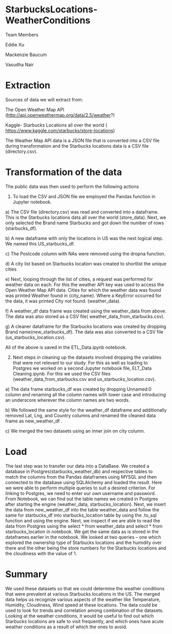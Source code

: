 # StarbucksLocations-WeatherConditions

Team Members 

Eddie Xu

Mackenzie Baucum  

Vasudha Nair

# Extraction

Sources of data we will extract from:

The Open Weather Map API (http://api.openweathermap.org/data/2.5/weather?)

Kaggle- Starbucks Locations all over the world ( https://www.kaggle.com/starbucks/store-locations)

The Weather Map API data is a JSON file that is converted into a CSV file during transformation and the Starbucks locations data is a CSV file (directory.csv).

# Transformation of the data

The public data was then used to perform the following actions

1. To load the CSV and JSON file we employed the Pandas function in Jupyter notebook.

a) The CSV file (directory.csv) was read and converted into a dataframe. This is the Starbucks locations data all over the world (store_data). Next, we only selected the Brand name Starbucks and got down the number of rows (starbucks_df).

b) A new dataframe with only the locations in US was the next logical step. We named this US_starbucks_df.

c) The Postcode column with NAs were removed using the dropna function.

d) A city list based on Starbucks location was created to shortlist the unique cities

e) Next, looping through the list of cities, a request was performed for weather data on each. For this the weather API key was used to access the Open Weather Map API data. Cities for which the weather data was found was printed Weather found in {city_name}. Where a KeyError occurred for the data, it was printed City not found. (weather_data).

f) A weather_df data frame was created using the weather_data from above. The data was also stored as a CSV file( weather_data_from_starbucks.csv).

g) A cleaner dataframe for the Starbucks locations was created by dropping Brand name(new_starbucks_df). The data was also converted to a CSV file (us_starbucks_location.csv).

All of the above is saved in the ETL_Data.ipynb notebook.

2. Next steps in cleaning up the datasets involved dropping the variables that were not relevant to our study. For this as well as loading to Postgres we worked on a second Jupyter notebook file, ELT_Data Cleaning.ipynb. For this we used the CSV files (weather_data_from_starbucks.csv and us_starbucks_location.csv).

a) The data frame starbucks_df was created by dropping Unnamed:0 column and renaming all the column names with lower case and introducing an underscore wherever the column names are two words.

b) We followed the same style for the weather_df dataframe and additionally removed Lat, Lng, and Country columns and renamed the cleaned data frame as new_weather_df .

c) We merged the two datasets using an inner join on city column.

# Load

The last step was to transfer our data into a DataBase. We created a database in Postgres(starbucks_weather_db) and respective tables to match the columns from the Pandas dataframes using MYSQL and then connected to the database using SQLAlchemy and loaded the result. Here we were able to perform multiple queries to suit a desired criterion. For linking to Postgres, we need to enter our own username and password. From Notebook, we can find out the table names we created in Postgres after starting the engine (weather_data, starbucks_location). Next, we insert the data from new_weather_df into the table weather_data and follow the same for starbucks_df into starbucks_location table by using the .to_sql function and using the engine. Next, we inspect if we are able to read the data from Postgres using the select * from weather_data and select * from starbucks_location in notebook. We get the same data as is stored in the dataframes earlier in the notebook. We looked at two queries – one which explored the ownership type of Starbucks locations and the humidity over there and the other being the store numbers for the Starbucks locations and the cloudiness with the value of 1.

# Summary
We used these datasets so that we could determine the weather conditions that were prevalent at various Starbucks locations in the US. The merged data helps us recognize various aspects of the weather like Temperature, Humidity, Cloudiness, Wind speed at these locations. The data could be used to look for trends and correlation among combination of the datasets. Looking at the weather conditions, it would be useful to find out which Starbucks locations are safe to visit frequently, and which ones have acute weather conditions as a result of which the ones to avoid.
